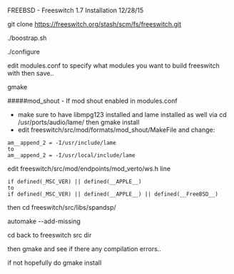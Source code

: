 FREEBSD - Freeswitch 1.7 Installation
12/28/15

git clone https://freeswitch.org/stash/scm/fs/freeswitch.git

./boostrap.sh

./configure

edit modules.conf to specify what modules you want to build freeswitch with then save..

gmake

#####mod_shout -  If mod shout enabled in modules.conf
* make sure to have libmpg123 installed and lame installed as well via cd /usr/ports/audio/lame/ then gmake install
* edit freeswitch/src/mod/formats/mod_shout/MakeFile and change:
```
am__append_2 = -I/usr/include/lame
to
am__append_2 = -I/usr/local/include/lame
```

edit freeswitch/src/mod/endpoints/mod_verto/ws.h line 
```
if defined(_MSC_VER) || defined(__APPLE__)
to
if defined(_MSC_VER) || defined(__APPLE__) || defined(__FreeBSD__)
```

then cd freeswitch/src/libs/spandsp/

automake --add-missing

cd back to freeswitch src dir

then gmake and see if there any compilation errors..

if not hopefully do gmake install
